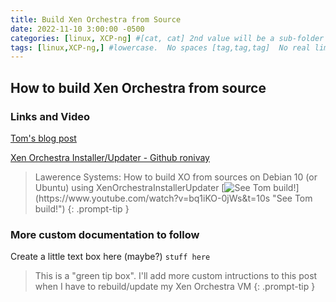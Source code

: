 ```yaml
---
title: Build Xen Orchestra from Source
date: 2022-11-10 3:00:00 -0500
categories: [linux, XCP-ng] #[cat, cat] 2nd value will be a sub-folder category limit of 2
tags: [linux,XCP-ng,] #lowercase.  No spaces [tag,tag,tag]  No real limit
---
```


## How to build Xen Orchestra from source

### Links and Video

[Tom's blog post](https://forums.lawrencesystems.com/t/how-to-build-xo-from-sources-on-debian-10-using-xenorchestrainstallerupdater/4597)

[Xen Orchestra Installer/Updater - Github ronivay](https://github.com/ronivay/XenOrchestraInstallerUpdater)

> Lawerence Systems: How to build XO from sources on Debian 10 (or Ubuntu) using XenOrchestraInstallerUpdater
[![See Tom build!](https://i.ytimg.com/vi/bq1iKO-0jWs/hqdefault.jpg?)](https://www.youtube.com/watch?v=bq1iKO-0jWs&t=10s "See Tom build!")
{: .prompt-tip }


### More custom documentation to follow

Create a little text box here (maybe?) `stuff here`

> This is a "green tip box".  I'll add more custom intructions to this post when I have to rebuild/update my Xen Orchestra VM
{: .prompt-tip }

